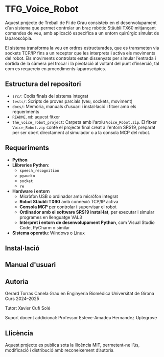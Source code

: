 # TFG_Voice_Robot
Aquest projecte de Treball de Fi de Grau consisteix en el desenvolupament d’un sistema que permet controlar un braç robòtic Stäubli TX60 mitjançant comandes de veu, amb aplicació específica a un entorn quirúrgic simulat de laparoscòpia.

El sistema transforma la veu en ordres estructurades, que es transmeten via sockets TCP/IP fins a un receptor que les interpreta i activa els moviments del robot. Els moviments controlats estan dissenyats per simular l’entrada i sortida de la càmera pel trocar i la pivotació al voltant del punt d’inserció, tal com es requereix en procediments laparoscòpics.

## Estructura del repositori
- `src/`: Codis finals del sistema integrat
- `tests/`: Scripts de proves parcials (veu, sockets, moviment)
- `docs/`: Memòria, manuals d'usuari i instal·lació i fitxer amb els requeriments
- `README.md`: aquest fitxer
- `the_voice_robot_project`: Carpeta amb l'arxiu `Voice_Robot.zip`. El fitxer `Voice_Robot.zip` conté el projecte final creat a l'entorn SRS19, preparat per ser obert directament al simulador o a la consola MCP del robot.


## Requeriments
- **Python**
- **Llibreries Python**:
  - `speech_recognition`
  - `pyaudio`
  - `socket`
  - `re`
- **Hardware i entorn**
  - Micròfon USB o ordinador amb micròfon integrat
  - **Robot Stäubli TX60** amb connexió TCP/IP activa
  - **Consola MCP** per controlar i supervisar el robot
  - **Ordinador amb el software SRS19 instal·lat**, per executar i simular programes en llenguatge VAL3
  - **Intèrpret i entorn de desenvolupament Python**, com Visual Studio Code, PyCharm o similar
- **Sistema operatiu**: Windows o Linux


## Instal·lació


## Manual d'usuari


## Autoria
Gerard Torras Canela
Grau en Enginyeria Biomèdica
Universitat de Girona
Curs 2024–2025

Tutor: Xavier Cufí Solé

Suport docent addicional: Professor Esteve-Amadeu Hernandez Uptegrove


## Llicència
Aquest projecte es publica sota la llicència MIT, permetent-ne l’ús, modificació i distribució amb reconeixement d’autoria.
